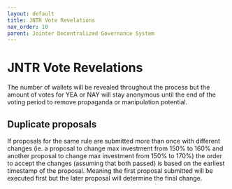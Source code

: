 ```yaml
---
layout: default
title: JNTR Vote Revelations
nav_order: 10
parent: Jointer Decentralized Governance System
---
```


# JNTR Vote Revelations

The number of wallets will be revealed throughout the process but the amount of votes for YEA or NAY will stay anonymous until the end of the voting period to remove propaganda or manipulation potential.

## Duplicate proposals

If proposals for the same rule are submitted more than once with different changes (ie. a proposal to change max investment from 150% to 160% and another proposal to change max investment from 150% to 170%) the order to accept the changes (assuming that both passed) is based on the earliest timestamp of the proposal. Meaning the first proposal submitted will be executed first but the later proposal will determine the final change.

